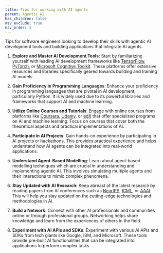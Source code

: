 ```yaml
---
title: Tips for working with AI agents
parent: Agentic AI
has_children: false
nav_exclude: true
nav_order: 1
---
```


Tips for software engineers looking to develop their skills with agentic AI development tools and 
building applications that integrate AI agents.

1. **Explore and Master AI Development Tools**: Start by familiarizing yourself with leading AI 
   development frameworks like [TensorFlow](https://www.tensorflow.org/), 
   [PyTorch](https://pytorch.org/), or 
   [Microsoft Cognitive Toolkit](https://learn.microsoft.com/en-us/archive/msdn-magazine/2017/july/machine-learning-introduction-to-the-microsoft-cntk-v2-0-library). 
   These platforms offer extensive resources and libraries specifically geared towards building and 
   training AI models.

2. **Gain Proficiency in Programming Languages**: Enhance your proficiency in programming languages 
   that are pivotal in AI development, particularly Python. It is widely used due to its powerful 
   libraries and frameworks that support AI and machine learning.

3. **Utilize Online Courses and Tutorials**: Engage with online courses from platforms like 
   [Coursera](https://www.coursera.org/), [Udemy](https://www.udemy.com/), or 
   [edX](https://www.edx.org/) that offer specialized programs on AI and machine learning. Focus on 
   courses that cover both the theoretical aspects and practical implementations of AI.

4. **Participate in AI Projects**: Gain hands-on experience by participating in AI projects or 
   hackathons. This provides practical experience and helps understand how AI agents can be 
   integrated into real-world applications.

5. **Understand Agent-Based Modelling**: Learn about agent-based modelling techniques which are 
   crucial in understanding and implementing agentic AI. This involves simulating multiple agents 
   and their interactions to mimic complex phenomena.

6. **Stay Updated with AI Research**: Keep abreast of the latest research by reading papers from 
   AI conferences such as [NeurIPS](https://neurips.cc/), [ICML](https://icml.cc/), or 
   [AAAI](https://aaai.org/). This will help you stay updated on the cutting-edge technologies and 
   methodologies in AI.

7. **Build a Network**: Connect with other AI professionals and communities online or through 
   professional groups. Networking helps share knowledge and learn from the experiences of others 
   in the field.

8. **Experiment with AI APIs and SDKs**: Experiment with various AI APIs and SDKs from tech giants 
   like Google, IBM, and Microsoft. These tools provide pre-built AI functionalities that can be 
   integrated into applications to perform complex tasks.
